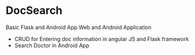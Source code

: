 # DocSearch
Basic Flask and Android App
Web and Android Application
- CRUD for Entering doc information in angular JS and Flask framework
- Search Doctor in Android App
